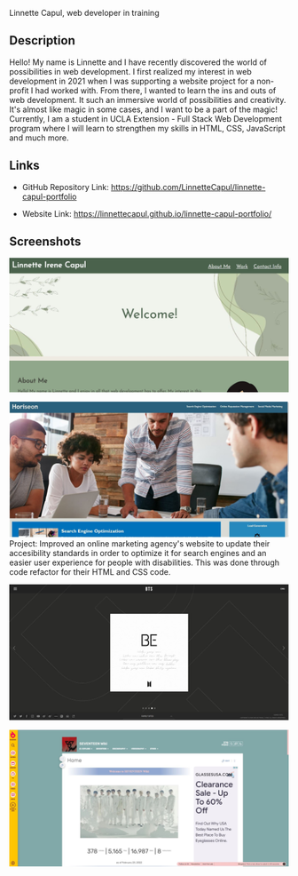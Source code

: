 Linnette Capul, web developer in training

## Description

Hello! My name is Linnette and I have recently discovered the world of possibilities in web development. I first realized my interest in web development in 2021 when I was supporting a website project for a non-profit I had worked with. From there, I wanted to learn the ins and outs of web development. It such an immersive world of possibilities and creativity. It's almost like magic in some cases, and I want to be a part of the magic! Currently, I am a student in UCLA Extension - Full Stack Web Development program where I will learn to strengthen my skills in HTML, CSS, JavaScript and much more.

## Links

- GitHub Repository Link: https://github.com/LinnetteCapul/linnette-capul-portfolio

- Website Link: https://linnettecapul.github.io/linnette-capul-portfolio/

## Screenshots

![portfolio-website-screenshot](https://raw.githubusercontent.com/LinnetteCapul/linnette-capul-portfolio/main/assets/images/portfolio-website-screenshot.JPG)

![horiseon-screenshot02](https://raw.githubusercontent.com/LinnetteCapul/linnette-capul-portfolio/main/assets/images/horiseon-screenshot02.JPG)
Project: Improved an online marketing agency's website to update their accesibility standards in order to optimize it for search engines and an easier user experience for people with disabilities. This was done through code refactor for their HTML and CSS code.

![bts-homepage-screenshot02](https://raw.githubusercontent.com/LinnetteCapul/linnette-capul-portfolio/main/assets/images/bts-homepage-screenshot02.JPG)

![seventeen-wikia-screenshot02](https://raw.githubusercontent.com/LinnetteCapul/linnette-capul-portfolio/main/assets/images/seventeen-wikia-screenshot02.JPG)
